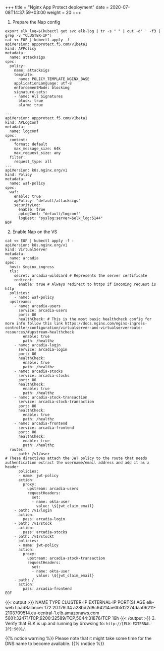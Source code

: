 +++
title = "Nginx App Protect deployment"
date = 2020-07-08T14:37:59+03:00
weight = 20
+++


1. Prepare the Nap config

```
export elk_log=$(kubectl get svc elk-log | tr -s " " | cut -d' ' -f3 | grep -v "CLUSTER-IP")
cat << EOF | kubectl apply -f -
apiVersion: appprotect.f5.com/v1beta1
kind: APPolicy
metadata: 
  name: attacksigs
spec:
  policy:
    name: attacksigs
    template:
      name: POLICY_TEMPLATE_NGINX_BASE
    applicationLanguage: utf-8
    enforcementMode: blocking
    signature-sets:
    - name: All Signatures
      block: true
      alarm: true

---
apiVersion: appprotect.f5.com/v1beta1
kind: APLogConf
metadata:
  name: logconf
spec:
  content:
    format: default
    max_message_size: 64k
    max_request_size: any
  filter:
    request_type: all
---
apiVersion: k8s.nginx.org/v1
kind: Policy
metadata:
  name: waf-policy
spec:
  waf:
    enable: true
    apPolicy: "default/attacksigs"
    securityLog:
      enable: true
      apLogConf: "default/logconf"
      logDest: "syslog:server=$elk_log:5144"
EOF
```

2. Enable Nap on the VS

```
cat << EOF | kubectl apply -f -
apiVersion: k8s.nginx.org/v1
kind: VirtualServer
metadata:
  name: arcadia
spec:
  host: $nginx_ingress  
  tls:
    secret: arcadia-wildcard # Represents the server certificate
    redirect:
      enable: true # Always redirect to https if incoming request is http
  policies:
    - name: waf-policy
  upstreams:
    - name: arcadia-users
      service: arcadia-users
      port: 80
      healthCheck: # This is the most basic healthcheck config for more info follow this link https://docs.nginx.com/nginx-ingress-controller/configuration/virtualserver-and-virtualserverroute-resources/#upstream-healthcheck
        enable: true
        path: /healthz
    - name: arcadia-login
      service: arcadia-login
      port: 80
      healthCheck:
        enable: true
        path: /healthz
    - name: arcadia-stocks
      service: arcadia-stocks
      port: 80
      healthCheck:
        enable: true
        path: /healthz
    - name: arcadia-stock-transaction
      service: arcadia-stock-transaction
      port: 80
      healthCheck: 
        enable: true
        path: /healthz
    - name: arcadia-frontend
      service: arcadia-frontend
      port: 80
      healthCheck:
        enable: true
        path: /healthz
  routes:
    - path: /v1/user      
# These directives attach the JWT policy to the route that needs authentication extract the username/email address and add it as a header 
      policies:
      - name: jwt-policy
      action:
        proxy:
          upstream: arcadia-users
          requestHeaders:
            set:
            - name: okta-user
              value: \${jwt_claim_email}
    - path: /v1/login      
      action:
        pass: arcadia-login
    - path: /v1/stock      
      action:
        pass: arcadia-stocks
    - path: /v1/stockt      
      policies:
      - name: jwt-policy
      action:
        proxy:
          upstream: arcadia-stock-transaction
          requestHeaders:
            set:
            - name: okta-user
              value: \${jwt_claim_email}
    - path: /      
      action:
        pass: arcadia-frontend
EOF
```

{{< output >}}
NAME      TYPE           CLUSTER-IP      EXTERNAL-IP                                                                  PORT(S)                                        AGE
elk-web   LoadBalancer   172.20.179.34   a28bd2d8c94214ae0b512274daa06211-2103709514.eu-central-1.elb.amazonaws.com   5601:32471/TCP,9200:32589/TCP,5044:31876/TCP   16h
{{< /output >}}
3. Verify that ELK is up and running by browsing to: `http://[ELK-EXTERNAL-IP]:5601/`.  

{{% notice warning %}}
Please note that it might take some time for the DNS name to become available.
{{% /notice %}}

